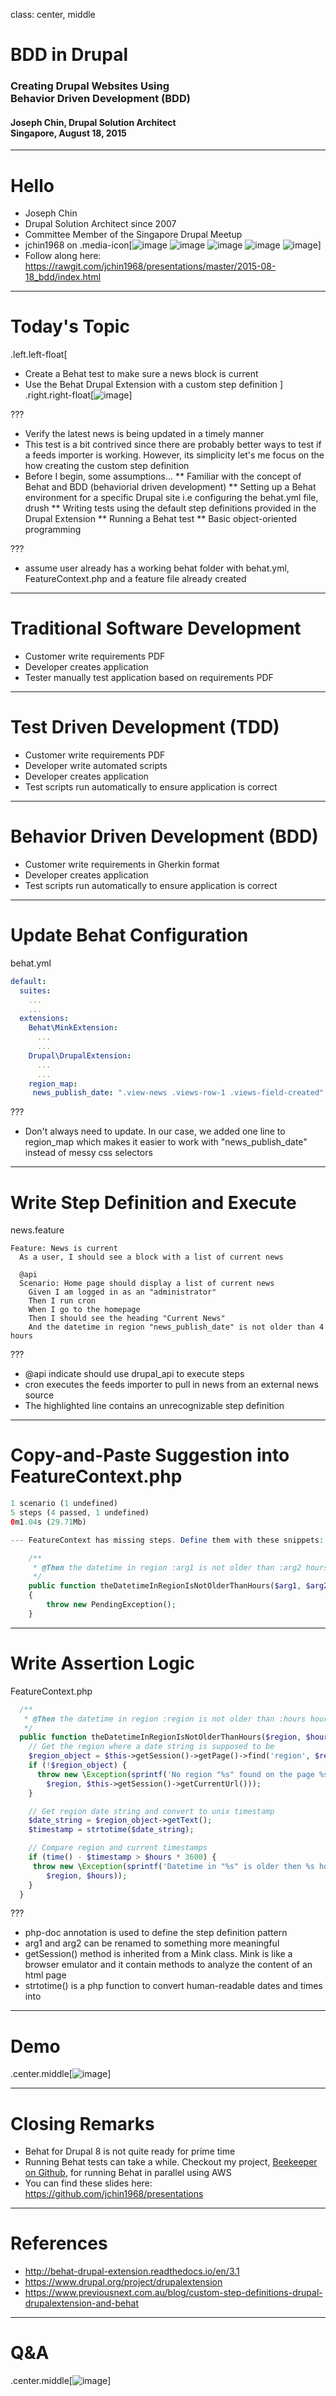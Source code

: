 class: center, middle
# BDD in Drupal
### Creating Drupal Websites Using<br>Behavior Driven Development (BDD) 
#### Joseph Chin, Drupal Solution Architect<br>Singapore, August 18, 2015


---
# Hello
* Joseph Chin
* Drupal Solution Architect since 2007
* Committee Member of the Singapore Drupal Meetup
* jchin1968 on .media-icon[![image](/images/google.png) ![image](/images/twitter.png) ![image](/images/linkedin.png) ![image](/images/facebook.png) ![image](/images/github.png)]
* Follow along here: https://rawgit.com/jchin1968/presentations/master/2015-08-18_bdd/index.html


---
# Today's Topic
.left.left-float[
* Create a Behat test to make sure a news block is current
* Use the Behat Drupal Extension with a custom step definition
]
.right.right-float[![image](news_block.png)]

???
* Verify the latest news is being updated in a timely manner
* This test is a bit contrived since there are probably better ways to test if a feeds importer is working. However, its simplicity let's me focus on the how creating the custom step definition
* Before I begin, some assumptions...
** Familiar with the concept of Behat and BDD (behaviorial driven development)
** Setting up a Behat environment for a specific Drupal site i.e configuring the behat.yml file, drush
** Writing tests using the default step definitions provided in the Drupal Extension
** Running a Behat test
** Basic object-oriented programming

???
* assume user already has a working behat folder with behat.yml, FeatureContext.php and a feature file already created

---
# Traditional Software Development
* Customer write requirements PDF
* Developer creates application
* Tester manually test application based on requirements PDF

---
# Test Driven Development (TDD)
* Customer write requirements PDF
* Developer write automated scripts
* Developer creates application
* Test scripts run automatically to ensure application is correct

---
# Behavior Driven Development (BDD)
* Customer write requirements in Gherkin format
* Developer creates application
* Test scripts run automatically to ensure application is correct
 


---
# Update Behat Configuration

behat.yml
```yaml
default:
  suites:
    ...
    ...
  extensions:
    Behat\MinkExtension:
      ...
      ...
    Drupal\DrupalExtension:
      ...
      ...
    region_map:
     news_publish_date: ".view-news .views-row-1 .views-field-created"
```

???
* Don't always need to update. In our case, we added one line to region_map which makes it easier to work with "news_publish_date" instead of messy css selectors


---
# Write Step Definition and Execute

news.feature
```Gherkin
Feature: News is current
  As a user, I should see a block with a list of current news

  @api
  Scenario: Home page should display a list of current news
    Given I am logged in as an "administrator"
    Then I run cron
    When I go to the homepage
    Then I should see the heading "Current News"
    And the datetime in region "news_publish_date" is not older than 4 hours
```

???
* @api indicate should use drupal_api to execute steps
* cron executes the feeds importer to pull in news from an external news source
* The highlighted line contains an unrecognizable step definition


---
# Copy-and-Paste Suggestion into FeatureContext.php

```Php
1 scenario (1 undefined)
5 steps (4 passed, 1 undefined)
0m1.04s (29.71Mb)

--- FeatureContext has missing steps. Define them with these snippets:

    /**
     * @Then the datetime in region :arg1 is not older than :arg2 hours
     */
    public function theDatetimeInRegionIsNotOlderThanHours($arg1, $arg2)
    {
        throw new PendingException();
    }

```

---
# Write Assertion Logic

FeatureContext.php
```php
  /**
   * @Then the datetime in region :region is not older than :hours hours
   */
  public function theDatetimeInRegionIsNotOlderThanHours($region, $hours) {
    // Get the region where a date string is supposed to be
    $region_object = $this->getSession()->getPage()->find('region', $region);
    if (!$region_object) {
      throw new \Exception(sprintf('No region "%s" found on the page %s.',
        $region, $this->getSession()->getCurrentUrl()));
    }

    // Get region date string and convert to unix timestamp
    $date_string = $region_object->getText();
    $timestamp = strtotime($date_string);

    // Compare region and current timestamps  
    if (time() - $timestamp > $hours * 3600) {
     throw new \Exception(sprintf('Datetime in "%s" is older then %s hours',
        $region, $hours));
    }
  }
```
???
* php-doc annotation is used to define the step definition pattern
* arg1 and arg2 can be renamed to something more meaningful
* getSession() method is inherited from a Mink class. Mink is like a browser emulator and it contain methods to analyze the content of an html page
* strtotime() is a php function to convert human-readable dates and times into    


---
# Demo

.center.middle[![image](/images/computer.jpg)]

---
# Closing Remarks
* Behat for Drupal 8 is not quite ready for prime time
* Running Behat tests can take a while. Checkout my project, [Beekeeper on Github](https://github.com/jchin1968/beekeeper), for running Behat in parallel using AWS
* You can find these slides here: https://github.com/jchin1968/presentations


---
# References
* http://behat-drupal-extension.readthedocs.io/en/3.1
* https://www.drupal.org/project/drupalextension
* https://www.previousnext.com.au/blog/custom-step-definitions-drupal-drupalextension-and-behat

---
# Q&amp;A

.center.middle[![image](/images/questionmarktie.jpg)]

